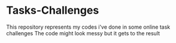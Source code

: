 # Tasks-Challenges
This repository represents my codes i've done in some online task challenges
The code might look messy but it gets to the result
